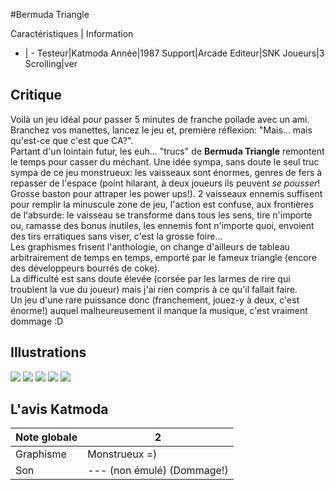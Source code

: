 #Bermuda Triangle

Caractéristiques | Information
- | -
Testeur|Katmoda
Année|1987
Support|Arcade
Editeur|SNK
Joueurs|3
Scrolling|ver

## Critique
Voilà un jeu idéal pour passer 5 minutes de franche poilade avec un ami. Branchez vos manettes, lancez le jeu et, première réflexion: "Mais... mais qu'est-ce que c'est que CA?".<br/>Partant d'un lointain futur, les euh... "trucs" de <b>Bermuda Triangle</b> remontent le temps pour casser du méchant. Une idée sympa, sans doute le seul truc sympa de ce jeu monstrueux: les vaisseaux sont énormes, genres de fers à repasser de l'espace (point hilarant, à deux joueurs ils peuvent <i>se pousser</i>! Grosse baston pour attraper les power ups!). 2 vaisseaux ennemis suffisent pour remplir la minuscule zone de jeu, l'action est confuse, aux frontières de l'absurde: le vaisseau se transforme dans tous les sens, tire n'importe ou, ramasse des bonus inutiles, les ennemis font n'importe quoi, envoient des tirs erratiques sans viser, c'est la grosse foire...<br/>Les graphismes frisent l'anthologie, on change d'ailleurs de tableau arbitrairement de temps en temps, emporté par le fameux triangle (encore des développeurs bourrés de coke).<br/>La difficulté est sans doute élevée (corsée par les larmes de rire qui troublent la vue du joueur) mais j'ai rien compris à ce qu'il fallait faire.<br/>Un jeu d'une rare puissance donc (franchement, jouez-y à deux, c'est énorme!) auquel malheureusement il manque la musique, c'est vraiment dommage :D

## Illustrations
![](http://www.shmup.com/images/thumbs/bermudat.jpg)
![](http://www.shmup.com/images/thumbs/bermudat-2.jpg)
![](http://www.shmup.com/images/thumbs/)
![](http://www.shmup.com/images/thumbs/)
![](http://www.shmup.com/images/thumbs/)

## L'avis Katmoda
Note globale|2
-|-
Graphisme|Monstrueux =)
Son|--- (non émulé) (Dommage!)
